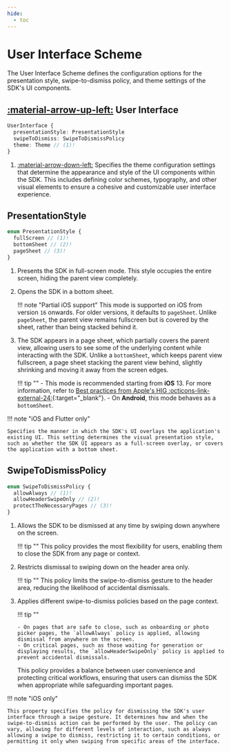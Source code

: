 ```yaml
---
hide:
  - toc
---
```

# User Interface Scheme

The User Interface Scheme defines the configuration options for the presentation style, swipe-to-dismiss policy, and theme settings of the SDK's UI components.

## [:material-arrow-up-left:](/sdk/developer/configuration/index.md#configuration) User Interface

```typescript
UserInterface {
  presentationStyle: PresentationStyle
  swipeToDismiss: SwipeToDismissPolicy
  theme: Theme // (1)!
}
```

1.  [:material-arrow-down-left:](/sdk/developer/configuration/ui/theme/index.md) Specifies the theme configuration settings that determine the appearance and style of the UI components within the SDK. This includes defining color schemes, typography, and other visual elements to ensure a cohesive and customizable user interface experience.


## PresentationStyle

```typescript
enum PresentationStyle {
  fullScreen // (1)!
  bottomSheet // (2)!
  pageSheet // (3)!
}
```

1.  Presents the SDK in full-screen mode. This style occupies the entire screen, hiding the parent view completely.

2.  Opens the SDK in a bottom sheet. 

    !!! note "Partial iOS support"
        This mode is supported on iOS from version `16` onwards. For older versions, it defaults to `pageSheet`. Unlike `pageSheet`, the parent view remains fullscreen but is covered by the sheet, rather than being stacked behind it.

3.  The SDK appears in a page sheet, which partially covers the parent view, allowing users to see some of the underlying content while interacting with the SDK. Unlike a `bottomSheet`, which keeps parent view fullscreen, a page sheet stacking the parent view behind, slightly shrinking and moving it away from the screen edges.

    !!! tip ""
        - This mode is recommended starting from __iOS__ 13. For more information, refer to [Best practices from Apple's HIG :octicons-link-external-24:](https://developer.apple.com/design/human-interface-guidelines/sheets#Best-practices){:target="_blank"}.
        - On __Android__, this mode behaves as a `bottomSheet`.

!!! note "iOS and Flutter only"
        
    Specifies the manner in which the SDK's UI overlays the application's existing UI. This setting determines the visual presentation style, such as whether the SDK UI appears as a full-screen overlay, or covers the application with a bottom sheet.

## SwipeToDismissPolicy

```typescript
enum SwipeToDismissPolicy {
  allowAlways // (1)!
  allowHeaderSwipeOnly // (2)!
  protectTheNecessaryPages // (3)!
}
```

1.  Allows the SDK to be dismissed at any time by swiping down anywhere on the screen.
    
    !!! tip ""
        This policy provides the most flexibility for users, enabling them to close the SDK from any page or context.    

2.  Restricts dismissal to swiping down on the header area only.
    
    !!! tip ""
        This policy limits the swipe-to-dismiss gesture to the header area, reducing the likelihood of accidental dismissals.

3.  Applies different swipe-to-dismiss policies based on the page context.
    
    !!! tip ""
        
        - On pages that are safe to close, such as onboarding or photo picker pages, the `allowAlways` policy is applied, allowing dismissal from anywhere on the screen.
        - On critical pages, such as those waiting for generation or displaying results, the `allowHeaderSwipeOnly` policy is applied to prevent accidental dismissals.
    
    This policy provides a balance between user convenience and protecting critical workflows, ensuring that users can dismiss the SDK when appropriate while safeguarding important pages.    

!!! note "iOS only"
        
    This property specifies the policy for dismissing the SDK's user interface through a swipe gesture. It determines how and when the swipe-to-dismiss action can be performed by the user. The policy can vary, allowing for different levels of interaction, such as always allowing a swipe to dismiss, restricting it to certain conditions, or permitting it only when swiping from specific areas of the interface.


